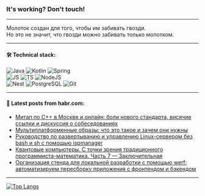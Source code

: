 ### It's working? Don't touch!

---
Молоток создан для того, чтобы им забивать гвозди. <br>
Но это не значит, что гвозди можно забивать только молотком.

---

#### 🛠️ Technical stack:

![Java](https://img.shields.io/badge/Java-informational?logo=Oracle&style=flat&logoColor=white&color=FF4500)
![Kotlin](https://img.shields.io/badge/Kotlin-informational?logo=Kotlin&style=flat&logoColor=white&color=774D97)
![Spring](https://img.shields.io/badge/SpringBoot-informational?logo=SpringBoot&style=flat&logoColor=white&color=6DB33F) <br>
![JS](https://img.shields.io/badge/JS-informational?logo=javaScript&style=flat&logoColor=black&color=F7Df1E)
![TS](https://img.shields.io/badge/TypeScript-informational?logo=typeScript&style=flat&logoColor=black&color=0667A8)
![NodeJS](https://img.shields.io/badge/NodeJS-informational?logo=node.js&style=flat&logoColor=white&color=70A760) <br>
![Nest](https://img.shields.io/badge/NestJS-informational?logo=NestJS&style=flat&logoColor=white&color=E0234E)
![PostgreSQL](https://img.shields.io/badge/PostgreSQL-informational?logo=PostgreSQL&style=flat&logoColor=white&color=DAA520)
![Git](https://img.shields.io/badge/Git-informational?logo=git&style=flat&logoColor=white&color=778899)

___

#### 💬 Latest posts from habr.com:

<!-- BLOG-POST-LIST:START -->
- [Митап по С++ в Москве и онлайн: боли нового стандарта, висячие ссылки и дискуссия о собеседованиях](https://habr.com/ru/companies/yadro/articles/771692/?utm_source=habrahabr&utm_medium=rss&utm_campaign=771692)
- [Мультиплатформенные образы: что это такое и зачем они нужны](https://habr.com/ru/companies/avito/articles/770146/?utm_source=habrahabr&utm_medium=rss&utm_campaign=770146)
- [Руководство по развертыванию и управлению Linux-сервером без bash и sh с помощью ispmanager](https://habr.com/ru/companies/hostkey/articles/771566/?utm_source=habrahabr&utm_medium=rss&utm_campaign=771566)
- [Квантовые компьютеры. С точки зрения традиционного программиста-математика. Часть 7 — Заключительная](https://habr.com/ru/articles/769954/?utm_source=habrahabr&utm_medium=rss&utm_campaign=769954)
- [Организация стенда для локальной разработки с помощью werf: автоматизируем пересборку приложения с фронтендом и бэкендом](https://habr.com/ru/companies/flant/articles/771678/?utm_source=habrahabr&utm_medium=rss&utm_campaign=771678)
<!-- BLOG-POST-LIST:END -->

---
[![Top Langs](https://github-readme-stats-git-master-advtsetting-gmailcom.vercel.app/api/top-langs/?username=zloylis&langs_count=10&hide_title=false&title_color=e6edf3&size_weight=0.5&count_weight=0.5&layout=compact&hide_border=true&theme=dracula)](https://github.com/zloylis)

<!-- ![GitHub stats](https://github-readme-stats-git-master-advtsetting-gmailcom.vercel.app/api?username=zloylis&show_icons=true&hide_border=true&theme=dracula&hide_title=true&include_all_commits=true&count_private=true&hide=contribs&hide_rank=true) -->
